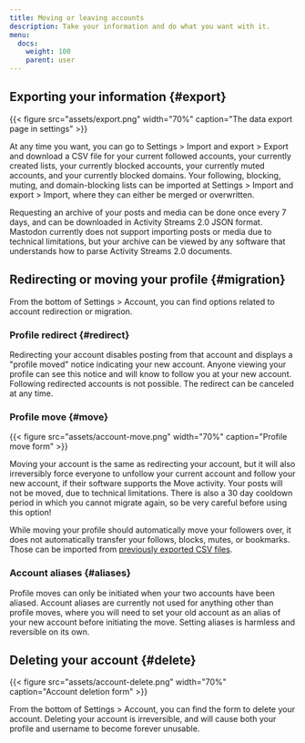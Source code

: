 ```yaml
---
title: Moving or leaving accounts
description: Take your information and do what you want with it.
menu:
  docs:
    weight: 100
    parent: user
---
```


## Exporting your information {#export}

{{< figure src="assets/export.png" width="70%" caption="The data export page in settings" >}}

At any time you want, you can go to Settings &gt; Import and export &gt; Export and download a CSV file for your current followed accounts, your currently created lists, your currently blocked accounts, your currently muted accounts, and your currently blocked domains. Your following, blocking, muting, and domain-blocking lists can be imported at Settings &gt; Import and export &gt; Import, where they can either be merged or overwritten.

Requesting an archive of your posts and media can be done once every 7 days, and can be downloaded in Activity Streams 2.0 JSON format. Mastodon currently does not support importing posts or media due to technical limitations, but your archive can be viewed by any software that understands how to parse Activity Streams 2.0 documents.

## Redirecting or moving your profile {#migration}

From the bottom of Settings &gt; Account, you can find options related to account redirection or migration.

### Profile redirect {#redirect}

Redirecting your account disables posting from that account and displays a "profile moved" notice indicating your new account. Anyone viewing your profile can see this notice and will know to follow you at your new account. Following redirected accounts is not possible. The redirect can be canceled at any time.

### Profile move {#move}

{{< figure src="assets/account-move.png" width="70%" caption="Profile move form" >}}

Moving your account is the same as redirecting your account, but it will also irreversibly force everyone to unfollow your current account and follow your new account, if their software supports the Move activity. Your posts will not be moved, due to technical limitations. There is also a 30 day cooldown period in which you cannot migrate again, so be very careful before using this option!

While moving your profile should automatically move your followers over, it does not automatically transfer your follows, blocks, mutes, or bookmarks. Those can be imported from [previously exported CSV files](./#export).

### Account aliases {#aliases}

Profile moves can only be initiated when your two accounts have been aliased. Account aliases are currently not used for anything other than profile moves, where you will need to set your old account as an alias of your new account before initiating the move. Setting aliases is harmless and reversible on its own.

## Deleting your account {#delete}

{{< figure src="assets/account-delete.png" width="70%" caption="Account deletion form" >}}

From the bottom of Settings &gt; Account, you can find the form to delete your account. Deleting your account is irreversible, and will cause both your profile and username to become forever unusable.
